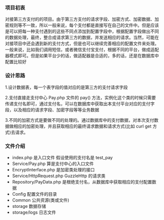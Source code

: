### 项目初衷

对接第三方支付的的项目。由于第三方支付的请求字段、加密方式、加密数据、加密规则等不一致，所以一般来说，每个支付都是直接写在自己的文件中。但是应该是可以把每一种支付遇到的这些不同点添加到配置字段中，根据配置字段做出不同的数据处理，最终，整合成请求第三方的数据，并发送相应的请求。当然，可能在对接项目中还会遇到新的支付方式，但是也可以继续完善相应的配置文件来处理。一般来说，比如我们调用短信，或者微信支付宝支付，根据不同的平台，做成适配器模式即可。但是如果平台少的话，做适配器是合适的，多的话，还是在数据库中配置比较好

### 设计思路
1.设计数据表，每一个表字段的值对应的是第三方的支付请求字段

2.支付直接走支付中心 Pay.php 文件的 pay() 方法，实例化这个类的时候只需要传递支付名即可，通过支付名，可以在数据库中获取出本支付平台对应的支付字段，以及相应的请求字段、加密字段等等业务数据

3.不同的加密方式是要做不同的处理的。通过数据库中的支付数据，对本次支付数据做相应的加密处理，并且获取相应的最终请求数据和请求方式(比如 curl get 方式)去请求。

### 文件介绍
- index.php 是入口文件 假设使用的支付名是 test_pay
- Service/Pay.php 算是支付中心的入口文件
- EncryptInterface.php 是加密类处理的接口
- Service/HttpRequest.php GuzzleHttp 的请求类
- Repository/PayData.php  是根绝支付名，从数据库中获取相应的支付配置数据
- Config 配置文件的目录
- Common 公共资源(类或文件)
- storage 数据存储
- storage/logs 日志文件
